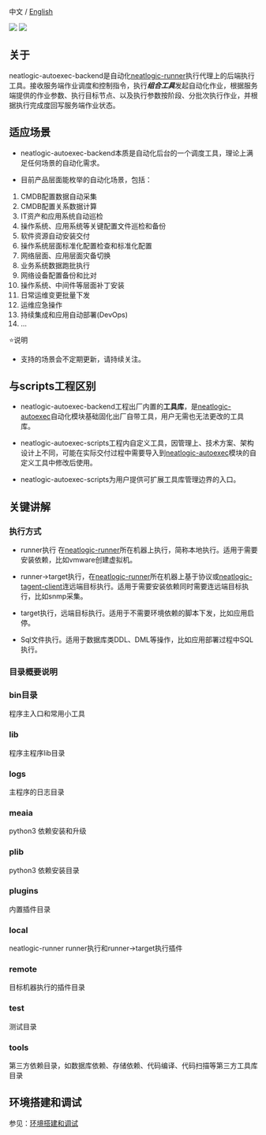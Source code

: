 中文 / [English](README.en.md)
<p align="left">
    <a href="https://opensource.org/licenses/Apache-2.0" alt="License">
        <img src="https://img.shields.io/badge/License-Apache%202.0-blue.svg" /></a>
<a target="_blank" href="https://join.slack.com/t/neatlogichome/shared_invite/zt-1w037axf8-r_i2y4pPQ1Z8FxOkAbb64w">
<img src="https://img.shields.io/badge/Slack-Neatlogic-orange" /></a>
</p>

## 关于
neatlogic-autoexec-backend是自动化<a href="../../../neatlogic-runner">neatlogic-runner</a>执行代理上的后端执行工具。接收服务端作业调度和控制指令，执行***组合工具***发起自动化作业，根据服务端提供的作业参数、执行目标节点、以及执行参数按阶段、分批次执行作业，并根据执行完成度回写服务端作业状态。

## 适应场景
* neatlogic-autoexec-backend本质是自动化后台的一个调度工具，理论上满足任何场景的自动化需求。

* 目前产品层面能枚举的自动化场景，包括：
<ol>
    <li>CMDB配置数据自动采集</li>
    <li>CMDB配置关系数据计算</li>
    <li>IT资产和应用系统自动巡检</li>
    <li>操作系统、应用系统等关键配置文件巡检和备份</li>
    <li>软件资源自动安装交付</li>
    <li>操作系统层面标准化配置检查和标准化配置</li>
    <li>网络层面、应用层面灾备切换</li>
    <li>业务系统数据跑批执行</li>
    <li>网络设备配置备份和比对</li>
    <li>操作系统、中间件等层面补丁安装</li>
    <li>日常运维变更批量下发</li>
    <li>运维应急操作</li>
    <li>持续集成和应用自动部署(DevOps)</li>
    <li>...</li>
</ol>

⭐️说明
* 支持的场景会不定期更新，请持续关注。

## 与scripts工程区别

* neatlogic-autoexec-backend工程出厂内置的**工具库**，是[neatlogic-autoexec](../../../neatlogic-autoexec/blob/develop3.0.0/README.md)自动化模块基础固化出厂自带工具，用户无需也无法更改的工具库。

* neatlogic-autoexec-scripts工程内自定义工具，因管理上、技术方案、架构设计上不同，可能在实际交付过程中需要导入到[neatlogic-autoexec](../../../neatlogic-autoexec/blob/develop3.0.0/README.md)模块的自定义工具中修改后使用。

* neatlogic-autoexec-scripts为用户提供可扩展工具库管理边界的入口。

## 关键讲解
### 执行方式
* runner执行
 在[neatlogic-runner](../../../neatlogic-runner/blob/develop3.0.0/README.md)所在机器上执行，简称本地执行。适用于需要安装依赖，比如vmware创建虚拟机。
 
* runner->target执行，在[neatlogic-runner](../../../neatlogic-runner/blob/develop3.0.0/README.md)所在机器上基于协议或[neatlogic-tagent-client](../../../neatlogic-tagent-client/blob/master/README.md)连远端目标执行。适用于需要安装依赖同时需要连远端目标执行，比如snmp采集。

* target执行，远端目标执行。适用于不需要环境依赖的脚本下发，比如应用启停。

* Sql文件执行。适用于数据库类DDL、DML等操作，比如应用部署过程中SQL执行。

### 目录概要说明

### bin目录
程序主入口和常用小工具

### lib 
程序主程序lib目录

### logs 
主程序的日志目录

### meaia 
python3 依赖安装和升级

###  plib 
python3 依赖安装目录

### plugins 
内置插件目录
### local 
neatlogic-runner runner执行和runner->target执行插件

### remote 
目标机器执行的插件目录

### test
测试目录

### tools 
第三方依赖目录，如数据库依赖、存储依赖、代码编译、代码扫描等第三方工具库目录

## 环境搭建和调试
参见：[环境搭建和调试](README_env.md)